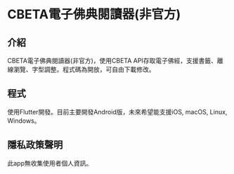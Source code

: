 # CBETA電子佛典閱讀器(非官方)

## 介紹

CBETA電子佛典閱讀器(非官方)，使用CBETA API存取電子佛經，支援書籤、離線瀏覽、字型調整。程式碼為開放，可自由下載修改。

## 程式

使用Flutter開發。目前主要開發Android版，未來希望能支援iOS, macOS, Linux, Windows。

## 隱私政策聲明

此app無收集使用者個人資訊。
